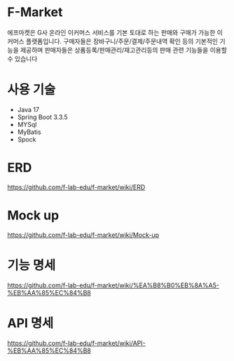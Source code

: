 # F-Market

에프마켓은 G사 온라인 이커머스 서비스를 기본 토대로 하는 판매와 구매가 가능한 이커머스 플랫폼입니다.
구매자들은 장바구니/주문/결제/주문내역 확인 등의 기본적인 기능을 제공하며 판매자들은 상품등록/판매관리/재고관리등의 판매 관련 기능들을 이용할 수 있습니다

# 사용 기술
- Java 17
- Spring Boot 3.3.5
- MYSql
- MyBatis
- Spock

# ERD
https://github.com/f-lab-edu/f-market/wiki/ERD


# Mock up
https://github.com/f-lab-edu/f-market/wiki/Mock-up


# 기능 명세
https://github.com/f-lab-edu/f-market/wiki/%EA%B8%B0%EB%8A%A5-%EB%AA%85%EC%84%B8


# API 명세
https://github.com/f-lab-edu/f-market/wiki/API-%EB%AA%85%EC%84%B8
